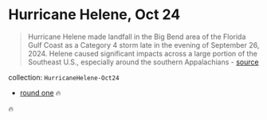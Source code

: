 # Hurricane Helene, Oct 24

> Hurricane Helene made landfall in the Big Bend area of the Florida Gulf Coast as a Category 4 storm late in the evening of September 26, 2024. Helene caused significant impacts across a large portion of the Southeast U.S., especially around the southern Appalachians - [source](https://www.maxar.com/open-data/hurricane-helene)

collection: `HurricaneHelene-Oct24`

- [round one](HurricaneHelene-Oct24-round-one.md) 🔥

🔥